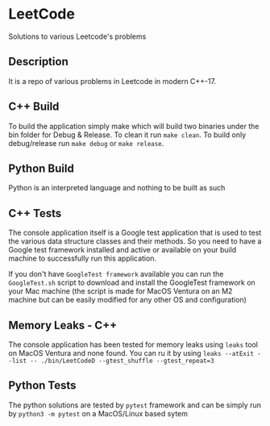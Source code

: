 # LeetCode

Solutions to various Leetcode's problems

## Description

It is a repo of various problems in Leetcode in modern C++-17.

## C++ Build

To build the application simply make which will build two
binaries under the bin folder for Debug & Release. To clean
it run `make clean`. To build only debug/release run `make debug`
or `make release`.

## Python Build

Python is an interpreted language and nothing to be built as such

## C++ Tests

The console application itself is a Google test application that is used to test
the various data structure classes and their methods. So you need to have a Google
test framework installed and active or available on your build machine to successfully
run this application. 

If you don't have `GoogleTest framework` available you can run the `GoogleTest.sh`
script to download and install the GoogleTest framework on your Mac machine
(the script is made for MacOS Ventura on an M2 machine but can be easily modified
for any other OS and configuration)

## Memory Leaks - C++

The console application has been tested for memory leaks using `leaks` tool on MacOS Ventura
and none found. 
You can ru it by using `leaks --atExit --list -- ./bin/LeetCodeD --gtest_shuffle --gtest_repeat=3`

## Python Tests

The python solutions are tested by `pytest` framework and can be simply run by
`python3 -m pytest` on a MacOS/Linux based sytem
